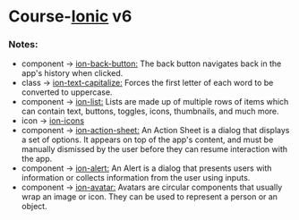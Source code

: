 # Course-[Ionic](https:ionicframework.com/docs) v6
### Notes:
- component -> [ion-back-button:](https:ionicframework.com/docs/api/back-button) The back button navigates back in the app's history when clicked.
- class -> [ion-text-capitalize:](https://ionicframework.com/docs/layout/css-utilities) Forces the first letter of each word to be converted to uppercase.
- component -> [ion-list:](https:ionicframework.com/docs/api/list) Lists are made up of multiple rows of items which can contain text, buttons, toggles, icons, thumbnails, and much more.
- icon -> [ion-icons](https://ionicons.com)
- component -> [ion-action-sheet:](https:ionicframework.com/docs/api/action-sheet) An Action Sheet is a dialog that displays a set of options. It appears on top of the app's content, and must be manually dismissed by the user before they can resume interaction with the app.
- component -> [ion-alert:](https://ionicframework.com/docs/api/alert) An Alert is a dialog that presents users with information or collects information from the user using inputs.
- component -> [ion-avatar:](https://ionicframework.com/docs/api/avatar) Avatars are circular components that usually wrap an image or icon. They can be used to represent a person or an object.